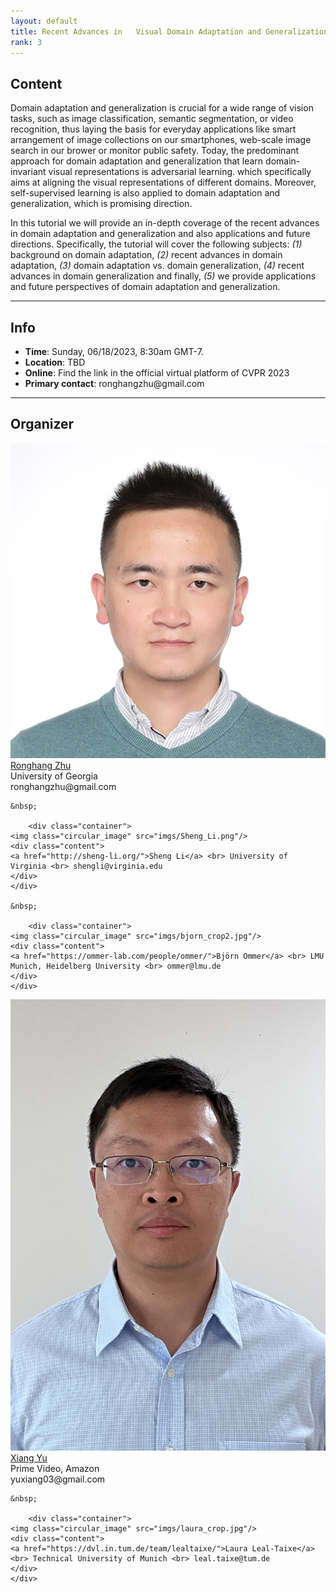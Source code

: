 ```yaml
---
layout: default
title: Recent Advances in   Visual Domain Adaptation and Generalization
rank: 3
---
```



## Content
Domain adaptation and generalization is crucial for a wide range of vision tasks, such as image classification, semantic segmentation, or video recognition, thus laying the basis for everyday applications like smart arrangement of image collections on our smartphones, web-scale image search in our brower or monitor public safety. Today, the predominant approach for domain adaptation and generalization that learn domain-invariant visual representations is adversarial learning. which specifically aims at aligning the visual representations of different domains. Moreover, self-supervised learning is also applied to domain adaptation and generalization, which is promising direction.

In this tutorial we will provide an in-depth coverage of the recent advances in domain adaptation and generalization and also applications and future directions. Specifically, the tutorial will cover the following subjects: <i>(1)</i> background on domain adaptation, <i>(2)</i> recent advances in domain adaptation, <i>(3)</i> domain adaptation vs. domain generalization, <i>(4)</i> recent advances in domain generalization and finally, <i>(5)</i> we provide applications and future perspectives of domain adaptation and generalization.

---
## Info

<ul>
<li><b>Time</b>: Sunday, 06/18/2023, 8:30am GMT-7.</li>
<li><b>Location</b>: TBD </li>
<li><b>Online</b>: Find the link in the official virtual platform of CVPR 2023</li>
<li><b>Primary contact</b>: ronghangzhu@gmail.com </li>
</ul>

--- 
## Organizer

<div class="row">
  <div class="column">
    	<div class="container">
	<img class="circular_image" src="imgs/ronghangzhu.jpg"/>
	<div class="content">
	<a href="https://riseai.github.io/author/ronghang-zhu/">Ronghang Zhu</a> <br> University of Georgia <br> ronghangzhu@gmail.com
	</div>
	</div>

	&nbsp;

       	<div class="container">
	<img class="circular_image" src="imgs/Sheng_Li.png"/>
	<div class="content">
	<a href="http://sheng-li.org/">Sheng Li</a> <br> University of Virginia <br> shengli@virginia.edu
	</div>
	</div>

	&nbsp;

       	<div class="container">
	<img class="circular_image" src="imgs/bjorn_crop2.jpg"/>
	<div class="content">
	<a href="https://ommer-lab.com/people/ommer/">Björn Ommer</a> <br> LMU Munich, Heidelberg University <br> ommer@lmu.de
	</div>
	</div>
  </div>

  <div class="column">
	<div class="container">
	<img class="circular_image" src="imgs/Xiang_Yu.jpg"/>
	<div class="content">
	<a href="https://sites.google.com/site/xiangyurutgers">Xiang Yu</a> <br> Prime Video, Amazon <br> yuxiang03@gmail.com
	</div>
	</div>

	&nbsp;

       	<div class="container">
	<img class="circular_image" src="imgs/laura_crop.jpg"/>
	<div class="content">
	<a href="https://dvl.in.tum.de/team/lealtaixe/">Laura Leal-Taixe</a> <br> Technical University of Munich <br> leal.taixe@tum.de
	</div>
	</div>
  </div>
</div>

